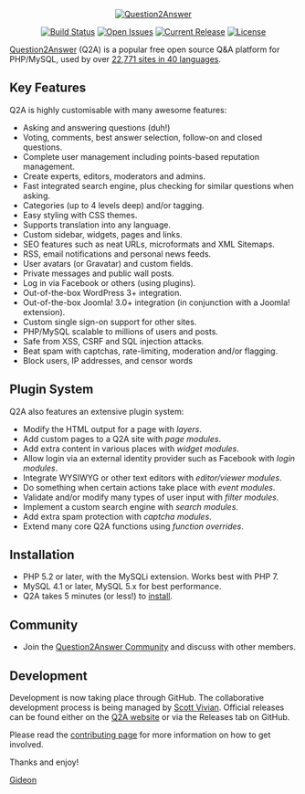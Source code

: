 <p align="center">
    <a href="https://www.question2answer.org/" target="_blank">
        <img src="https://www.question2answer.org/images/question2answer-logo-350x40.png" alt="Question2Answer" />
    </a>
</p>

<p align="center">
<a href="https://travis-ci.org/q2a/question2answer/branches"><img src="https://img.shields.io/travis/q2a/question2answer.svg" alt="Build Status"></a>
<a href="https://github.com/q2a/question2answer/issues"><img src="http://img.shields.io/github/issues/q2a/question2answer.svg?style=flat" alt="Open Issues"></a>
<a href="https://github.com/q2a/question2answer/releases"><img src="https://img.shields.io/github/release/q2a/question2answer.svg?style=flat" alt="Current Release"></a>
<a href="https://www.question2answer.org/license.php"><img src="https://img.shields.io/badge/License-GPL%20(%3E=v2)-green.svg?style=flat" alt="License"></a>
</p>

[Question2Answer][Q2A] (Q2A) is a popular free open source Q&A platform for PHP/MySQL, used by over [22,771 sites in 40 languages][3].

Key Features
------------
Q2A is highly customisable with many awesome features:

- Asking and answering questions (duh!)
- Voting, comments, best answer selection, follow-on and closed questions.
- Complete user management including points-based reputation management.
- Create experts, editors, moderators and admins.
- Fast integrated search engine, plus checking for similar questions when asking.
- Categories (up to 4 levels deep) and/or tagging.
- Easy styling with CSS themes.
- Supports translation into any language.
- Custom sidebar, widgets, pages and links.
- SEO features such as neat URLs, microformats and XML Sitemaps.
- RSS, email notifications and personal news feeds.
- User avatars (or Gravatar) and custom fields.
- Private messages and public wall posts.
- Log in via Facebook or others (using plugins).
- Out-of-the-box WordPress 3+ integration.
- Out-of-the-box Joomla! 3.0+ integration (in conjunction with a Joomla! extension).
- Custom single sign-on support for other sites.
- PHP/MySQL scalable to millions of users and posts.
- Safe from XSS, CSRF and SQL injection attacks.
- Beat spam with captchas, rate-limiting, moderation and/or flagging.
- Block users, IP addresses, and censor words

Plugin System
-------------
Q2A also features an extensive plugin system:

- Modify the HTML output for a page with *layers*.
- Add custom pages to a Q2A site with *page modules*.
- Add extra content in various places with *widget modules*.
- Allow login via an external identity provider such as Facebook with *login modules*.
- Integrate WYSIWYG or other text editors with *editor/viewer modules*.
- Do something when certain actions take place with *event modules*.
- Validate and/or modify many types of user input with *filter modules*.
- Implement a custom search engine with *search modules*.
- Add extra spam protection with *captcha modules*.
- Extend many core Q2A functions using *function overrides*.

Installation
------------
- PHP 5.2 or later, with the MySQLi extension. Works best with PHP 7.
- MySQL 4.1 or later, MySQL 5.x for best performance.
- Q2A takes 5 minutes (or less!) to [install][5].

Community
---------
- Join the [Question2Answer Community][6] and discuss with other members.

Development
-----------
Development is now taking place through GitHub. The collaborative development process is being managed by [Scott Vivian][1]. Official releases can be found either on the [Q2A website][Q2A] or via the Releases tab on GitHub.

Please read the [contributing page][2] for more information on how to get involved.

Thanks and enjoy!

[Gideon][4]


[Q2A]: https://www.question2answer.org/
[1]: https://www.question2answer.org/qa/user/Scott
[2]: https://github.com/q2a/question2answer/blob/master/CONTRIBUTING.md
[3]: https://www.question2answer.org/sites.php
[4]: http://www.gidgreen.com/
[5]: https://docs.question2answer.org/install/
[6]: https://www.question2answer.org/qa
